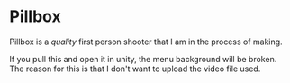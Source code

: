 # Pillbox
Pillbox is a _quality_ first person shooter that I am in the process of making.

If you pull this and open it in unity, the menu background will be broken. The reason for this is that I don't want to upload the video file used.